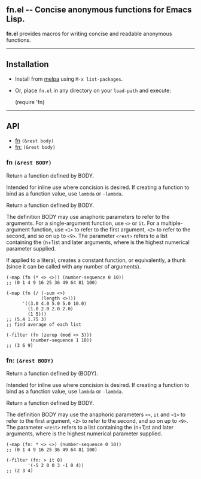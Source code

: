 fn.el -- Concise anonymous functions for Emacs Lisp.
-----

__fn.el__ provides macros for writing concise and readable anonymous functions.

------------------------------------------------------------

## Installation

* Install from [melpa](http://melpa.org/#/) using `M-x list-packages`.
* Or, place `fn.el` in any directory on your `load-path` and execute:

    (require 'fn)

------------------------------------------------------------

## API

* [fn](#fn-rest-body) `(&rest body)`
* [fn:](#fn-rest-body) `(&rest body)`

### fn `(&rest BODY)`

Return a function defined by BODY.

Intended for inline use where concision is desired.  If creating a function to
bind as a function value, use `lambda` or `-lambda`.

Return a function defined by BODY.

The definition BODY may use anaphoric parameters to refer to the arguments. For
a single-argument function, use `<>` or `it`. For a multiple-argument function,
use `<1>` to refer to the first argument, `<2>` to refer to the second, and so
on up to `<9>`. The parameter `<rest>` refers to a list containing the (n+1)st
and later arguments, where <n> is the highest numerical parameter supplied.


If applied to a literal, creates a constant function, or equivalently, a thunk
(since it can be called with any number of arguments).

    (-map (fn (* <> <>)) (number-sequence 0 10))
    ;; (0 1 4 9 16 25 36 49 64 81 100)

    (-map (fn (/ (-sum <>)
                 (length <>)))
          '((3.0 4.0 5.0 5.0 10.0)
            (1.0 2.0 2.0 2.0)
            (1 5)))
    ;; (5.4 1.75 3)
    ;; find average of each list

    (-filter (fn (zerop (mod <> 3)))
             (number-sequence 1 10))
    ;; (3 6 9)
    
### fn: `(&rest BODY)`

Return a function defined by (BODY).

Intended for inline use where concision is desired.  If creating a function to
bind as a function value, use `lambda` or `-lambda`.

Return a function defined by BODY.

The definition BODY may use the anaphoric parameters `<>`, `it` and `<1>` to
refer to the first argument, `<2>` to refer to the second, and so on up to
`<9>`. The parameter `<rest>` refers to a list containing the (n+1)st and later
arguments, where <n> is the highest numerical parameter supplied.

    (-map (fn: * <> <>) (number-sequence 0 10))
    ;; (0 1 4 9 16 25 36 49 64 81 100)

    (-filter (fn: > it 0)
            '(-5 2 0 0 3 -1 0 4))
    ;; (2 3 4)
